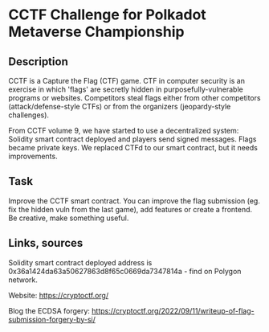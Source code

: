 # CCTF Challenge for Polkadot Metaverse Championship

## Description
CCTF is a Capture the Flag (CTF) game. CTF in computer security is an exercise in which 'flags' are secretly hidden in purposefully-vulnerable programs or websites. Competitors steal flags either from other competitors (attack/defense-style CTFs) or from the organizers (jeopardy-style challenges).

From CCTF volume 9, we have started to use a decentralized system: Solidity smart contract deployed and players send signed messages. Flags became private keys. We replaced CTFd to our smart contract, but it needs improvements. 

## Task

Improve the CCTF smart contract. You can improve the flag submission (eg. fix the hidden vuln from the last game), add features or create a frontend. Be creative, make something useful.


## Links, sources

Solidity smart contract deployed address is 0x36a1424da63a50627863d8f65c0669da7347814a - find on Polygon network.

Website: https://cryptoctf.org/

Blog the ECDSA forgery: https://cryptoctf.org/2022/09/11/writeup-of-flag-submission-forgery-by-si/